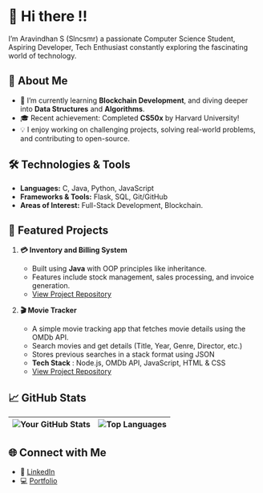 # 👋 Hi there !!  

I’m Aravindhan S (Slncsmr) a passionate Computer Science Student, Aspiring Developer, Tech Enthusiast constantly exploring the fascinating world of technology.  

## 🚀 About Me  
- 🌱 I’m currently learning **Blockchain Development**, and diving deeper into **Data Structures** and **Algorithms**.  
- 🎓 Recent achievement: Completed **CS50x** by Harvard University!  
- 💡 I enjoy working on challenging projects, solving real-world problems, and contributing to open-source.  

## 🛠️ Technologies & Tools  
- **Languages:** C, Java, Python, JavaScript  
- **Frameworks & Tools:** Flask, SQL, Git/GitHub  
- **Areas of Interest:** Full-Stack Development, Blockchain.

## 🌟 Featured Projects  
1. **💳 Inventory and Billing System**  
   - Built using **Java** with OOP principles like inheritance.  
   - Features include stock management, sales processing, and invoice generation.  
   - [View Project Repository](https://github.com/Slncsmr/Customer-Billing-System)

2. **🎬 Movie Tracker**
   - A simple movie tracking app that fetches movie details using the OMDb API.
   - Search movies and get details (Title, Year, Genre, Director, etc.)
   - Stores previous searches in a stack format using JSON 
   - **Tech Stack** : Node.js, OMDb API, JavaScript, HTML & CSS
   - [View Project Repository](https://github.com/Slncsmr/Movie-Tracker) 

## 📈 GitHub Stats  
| ![Your GitHub Stats](https://github-readme-stats.vercel.app/api?username=Slncsmr&show_icons=true&theme=tokyonight&rank_icon=github)|![Top Languages](https://github-readme-stats.vercel.app/api/top-langs/?username=Slncsmr&layout=compact&theme=tokyonight&count=10)  |
|--|--|

## 🌐 Connect with Me  
- 🌟 [LinkedIn](https://www.linkedin.com/in/aravindhan-ks/)  
- 💻 [Portfolio](#)  
<!--to comment--> 
